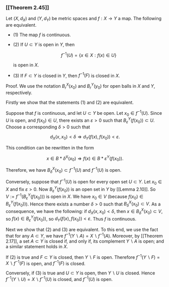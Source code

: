 ### [[Theorem 2.45]]

Let $(X,d_X)$ and $(Y,d_Y)$ be metric spaces and $f : X \to Y$ a map. The following are equivalent.

- (1) The map $f$ is continuous.
- (2) If $U \subset Y$ is open in $Y$, then

  $$ f^{-1}(U) = \{x \in X: f(x) \in U\} $$

  is open in $X$.

- (3) If $F \subset Y$ is closed in $Y$, then $f^{-1}(F)$ is closed in $X$.

Proof. We use the notation $B_r^X(x_0)$ and $B_r^Y(y_0)$ for open balls in $X$ and $Y$, respectively.

Firstly we show that the statements (1) and (2) are equivalent.

Suppose that $f$ is continuous, and let $U \subset Y$ be open. Let $x_0 \in f^{-1}(U)$. Since $U$ is open, and $f(x_0) \in U$, there exists an $\varepsilon > 0$ such that $B_\varepsilon ^Y(f(x_0)) \subset U$. Choose a corresponding $\delta > 0$ such that

$$ d_X(x,x_0) < \delta \Rightarrow d_Y(f(x),f(x_0)) < \varepsilon . $$

This condition can be rewritten in the form

$$ x \in B*\delta ^X(x_0) \Rightarrow f(x) \in B*\varepsilon ^Y(f(x_0)). $$

Therefore, we have $B_\delta ^X(x_0) \subset f^{-1}(U)$ and $f^{-1}(U)$ is open.

Conversely, suppose that $f^{-1}(U)$ is open for every open set $U \subset Y$. Let $x_0 \in X$ and fix $\varepsilon > 0$. Now $B_\varepsilon ^Y(f(x_0))$ is an open set in $Y$ by [[Lemma 2.10]]. So $V := f^{-1}(B_\varepsilon ^Y(f(x_0)))$ is open in $X$. We have $x_0 \in V$ (because $f(x_0) \in B_\varepsilon ^Y(f(x_0))$). Hence there exists a number $\delta > 0$ such that $B_\delta ^X(x_0) \subset V$. As a consequence, we have the following: if $d_X(x,x_0) < \delta$, then $x \in B_\delta ^X(x_0) \subset V$, so $f(x) \in B_\varepsilon ^Y(f(x_0))$, so $d_Y(f(x),f(x_0)) < \varepsilon$. Thus $f$ is continuous.

Next we show that (2) and (3) are equivalent. To this end, we use the fact that for any $A \subset Y$, we have $f^{-1}(Y \backslash A) = X \backslash f^{-1}(A)$. Moreover, by [[Theorem 2.17]], a set $A \subset Y$ is closed if, and only if, its complement $Y \backslash A$ is open; and a similar statement holds in $X$.

If (2) is true and $F \subset Y$ is closed, then $Y \backslash F$ is open. Therefore $f^{-1}(Y \backslash F) = X \backslash f^{-1}(F)$ is open, and $f^{-1}(F)$ is closed.

Conversely, if (3) is true and $U \subset Y$ is open, then $Y \backslash U$ is closed. Hence $f^{-1}(Y \backslash U) = X \backslash f^{-1}(U)$ is closed, and $f^{-1}(U)$ is open.